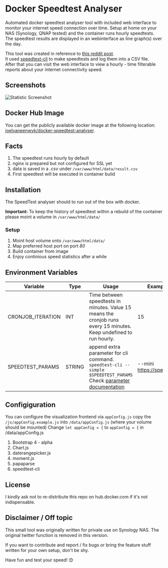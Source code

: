 # Docker Speedtest Analyser

Automated docker speedtest analyser tool with included web interface to monitor your internet speed connection over time. Setup at home on your NAS (Synology, QNAP tested) and the container runs hourly speedtests. The speedtest results are displayed in an webinterface as line graph(s) over the day.

This tool was created in reference to [this reddit post](https://www.reddit.com/r/technology/comments/43fi39/i_set_up_my_raspberry_pi_to_automatically_tweet/).  
It used [speedtest-cli](https://github.com/sivel/speedtest-cli) to make speedtests and log them into a CSV file.  
After that you can visit the web interface to view a hourly - time filterable reports about
your internet connectivity speed.

## Screenshots

![Statistic Screenshot](https://github.com/joelvaneenwyk/docker-speedtest-analyser/raw/master/speedlogger_screenshot.png?raw=true)

## Docker Hub Image

You can get the publicly available docker image at the following location: [joelvaneenwyk/docker-speedtest-analyser](https://hub.docker.com/r/joelvaneenwyk/docker-speedtest-analyser/).

## Facts

1. The speedtest runs hourly by default
2. nginx is prepared but not configured for SSL yet
3. data is saved in a _.csv_ under ```/var/www/html/data/result.csv```
4. First speedtest will be executed in container build

## Installation

The SpeedTest analyser should to run out of the box with docker.

**Important:** To keep the history of speedtest within a rebuild of
the container please moint a volume in ``/var/www/html/data/``

### Setup

1. Moint host volume onto ``/var/www/html/data/``
2. Map preferred host port on port _80_
3. Build container from image
4. Enjoy continious speed statistics after a while

## Environment Variables

| Variable  | Type | Usage |  Example Value | Default |
| ------------- | ------------- | ------------- | ------------- | ------------- |
| CRONJOB_ITERATION  | INT  | Time between speedtests in minutes. Value 15 means the cronjob runs every 15 minutes. Keep undefined to run hourly. | 15 | 60 |
| SPEEDTEST_PARAMS  | STRING  | append extra parameter for cli command.<br/> `speedtest-cli --simple $SPEEDTEST_PARAMS` <br/> Check [parameter documentation](https://github.com/sivel/speedtest-cli#usage)  | --mini https://speedtest.test.fr | none |

## Configiguration

You can configure the visualization frontend via ``appConfig.js``
copy the ``/js/appConfig.example.js`` into ``/data/appConfig.js`` (where your volume should be mounted)
Change ``let appConfig = {`` to ``appConfig = {`` in /data/appConfig.js


1. Bootstrap 4 - alpha
2. Chart.js
3. daterangepicker.js
4. moment.js
5. papaparse
6. speedtest-cli

## License

I kindly ask not to re-distribute this repo on hub.docker.com if it's not indispensable.

## Disclaimer / Off topic

This small tool was originally written for private use on Synology NAS. The original twitter function is removed in this version.

If you want to contribute and report / fix bugs or bring the feature stuff written for your
own setup, don't be shy.

Have fun and test your speed! 😊
